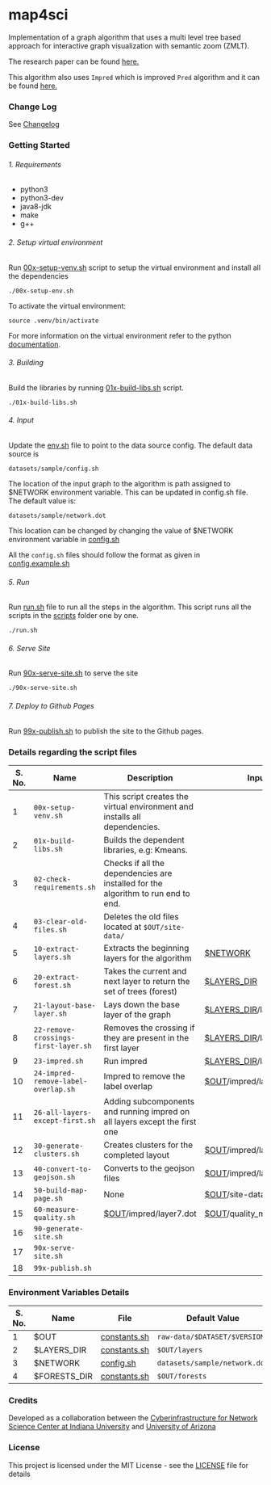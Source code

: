 # map4sci

Implementation of a graph algorithm that uses a multi level tree based approach for interactive graph visualization with semantic zoom (ZMLT).

The research paper can be found [here.](https://arxiv.org/pdf/1906.05996.pdf)

This algorithm also uses `Impred` which is improved `Pred` algorithm and it can be found [here.](https://hal.inria.fr/inria-00605921/document)

### Change Log

See [Changelog](CHANGELOG.md)

### Getting Started

###### 1. Requirements

* python3
* python3-dev
* java8-jdk
* make
* g++


###### 2. Setup virtual environment
Run [00x-setup-venv.sh](scripts/00x-setup-venv.sh) </a> script to setup the virtual environment and install all the dependencies

	./00x-setup-env.sh

To activate the virtual environment:

	source .venv/bin/activate

For more information on the virtual environment refer to the python [documentation](https://docs.python.org/3/library/venv.html).

###### 3. Building
	
Build the libraries by running [01x-build-libs.sh](scripts/01x-build-libs.sh) script.

	./01x-build-libs.sh

###### 4. Input

Update the [env.sh](env.sh) file to point to the data source config. The default data source is

	datasets/sample/config.sh

The location of the input graph to the algorithm is path assigned to $NETWORK environment variable. This can be updated in config.sh file. The default value is:

	datasets/sample/network.dot 

This location can be changed by changing the value of $NETWORK environment variable in [config.sh](datasets/sample/config.sh)

All the `config.sh` files should follow the format as given in [config.example.sh](datasets/config.example.sh)

###### 5. Run

Run [run.sh](run.sh) file to run all the steps in the algorithm. This script runs all the scripts in the [scripts](scripts) folder one by one.

	./run.sh

###### 6. Serve Site

Run [90x-serve-site.sh](scripts/90x-serve-site.sh) to serve the site

	./90x-serve-site.sh

###### 7. Deploy to Github Pages

Run [99x-publish.sh](scripts/99x-publish.sh) to publish the site to the Github pages.

### Details regarding the script files

S. No. | Name |Description | Input Location | Output Location
--- | ---| --- | --- | ---
1 | `00x-setup-venv.sh` | This script creates the virtual environment and installs all dependencies. |  |
2 | `01x-build-libs.sh` | Builds the dependent libraries, e.g: Kmeans. | |
3 | `02-check-requirements.sh` | Checks if all the dependencies are installed for the algorithm to run end to end. |  |
4 | `03-clear-old-files.sh` | Deletes the old files located at `$OUT/site-data/` |  |[$OUT](constants.sh)/site-data/  
5 | `10-extract-layers.sh` |  Extracts the beginning layers for the algorithm | [$NETWORK](datasets/sample/config.sh) | None
6 | `20-extract-forest.sh` | Takes the current and next layer to return the set of trees (forest) | [$LAYERS_DIR](constants.sh) | [$FORESTS_DIR](constants.sh)$
7 | `21-layout-base-layer.sh` | Lays down the base layer of the graph | [$LAYERS_DIR](constants.sh)/layer0.dot |  [$LAYERS_DIR](constants.sh)/layer0.dot
8 | `22-remove-crossings-first-layer.sh` | Removes the crossing if they are present in the first layer | [$LAYERS_DIR](constants.sh)/layer0.dot | None
9 | `23-impred.sh` | Run impred | [$LAYERS_DIR](constants.sh)/layer0.dot | [$OUT](constants.sh)/impred/layer0.dot
10 | `24-impred-remove-label-overlap.sh` | Impred to remove the label overlap | [$OUT](constants.sh)/impred/layer0.dot | [$OUT](constants.sh)/impred/layer0.dot
11 | `26-all-layers-except-first.sh` | Adding subcomponents and running impred on all layers except the first one |  |
12 | `30-generate-clusters.sh` | Creates clusters for the completed layout | [$OUT](constants.sh)/impred/layer7.dot | [$OUT](constants.sh)/clustered/map.svg
13 | `40-convert-to-geojson.sh` | Converts to the geojson files | [$OUT](constants.sh)/impred/layer7.dot | [$OUT](constants.sh)/clustered
14 | `50-build-map-page.sh` | None |  [$OUT](constants.sh)/site-data/visualization
15 | `60-measure-quality.sh` | [$OUT](constants.sh)/impred/layer7.dot | [$OUT](constants.sh)/quality_measurement/result.txt
16 | `90-generate-site.sh` |  |
17 | `90x-serve-site.sh` |  |  
18 | `99x-publish.sh` |  |

### Environment Variables Details

S. No. | Name | File | Default Value
--- | --- | --- | ---
1 | $OUT | [constants.sh](constants.sh) | `raw-data/$DATASET/$VERSION`
2 | $LAYERS_DIR |[constants.sh](constants.sh) | `$OUT/layers`
3 | $NETWORK | [config.sh](datasets/sample/config.sh) | `datasets/sample/network.dot`
4 | $FORESTS_DIR | [constants.sh](constants.sh)| `$OUT/forests`

### Credits

Developed as a collaboration between the [Cyberinfrastructure for Network Science Center at Indiana University](http://cns.iu.edu/) and [University of Arizona](https://www.arizona.edu/)

### License

This project is licensed under the MIT License - see the [LICENSE](LICENSE) file for details
